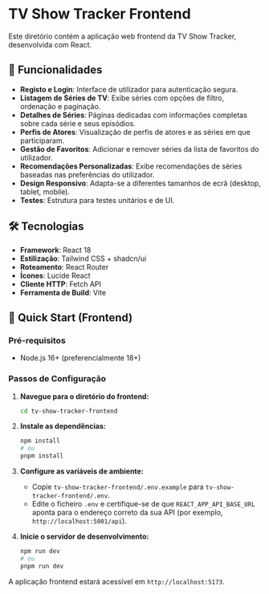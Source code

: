 # TV Show Tracker Frontend

Este diretório contém a aplicação web frontend da TV Show Tracker, desenvolvida com React.

## 🚀 Funcionalidades

- **Registo e Login**: Interface de utilizador para autenticação segura.
- **Listagem de Séries de TV**: Exibe séries com opções de filtro, ordenação e paginação.
- **Detalhes de Séries**: Páginas dedicadas com informações completas sobre cada série e seus episódios.
- **Perfis de Atores**: Visualização de perfis de atores e as séries em que participaram.
- **Gestão de Favoritos**: Adicionar e remover séries da lista de favoritos do utilizador.
- **Recomendações Personalizadas**: Exibe recomendações de séries baseadas nas preferências do utilizador.
- **Design Responsivo**: Adapta-se a diferentes tamanhos de ecrã (desktop, tablet, mobile).
- **Testes**: Estrutura para testes unitários e de UI.

## 🛠️ Tecnologias

- **Framework**: React 18
- **Estilização**: Tailwind CSS + shadcn/ui
- **Roteamento**: React Router
- **Ícones**: Lucide React
- **Cliente HTTP**: Fetch API
- **Ferramenta de Build**: Vite

## 🚀 Quick Start (Frontend)

### Pré-requisitos
- Node.js 16+ (preferencialmente 18+)

### Passos de Configuração

1.  **Navegue para o diretório do frontend:**
    ```bash
    cd tv-show-tracker-frontend
    ```

2.  **Instale as dependências:**
    ```bash
    npm install
    # ou
    pnpm install
    ```

3.  **Configure as variáveis de ambiente:**
    *   Copie `tv-show-tracker-frontend/.env.example` para `tv-show-tracker-frontend/.env`.
    *   Edite o ficheiro `.env` e certifique-se de que `REACT_APP_API_BASE_URL` aponta para o endereço correto da sua API (por exemplo, `http://localhost:5001/api`).

4.  **Inicie o servidor de desenvolvimento:**
    ```bash
    npm run dev
    # ou
    pnpm run dev
    ```

A aplicação frontend estará acessível em `http://localhost:5173`.

